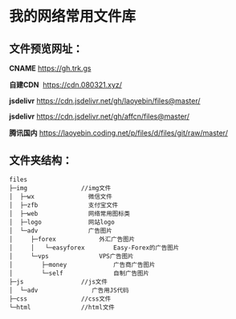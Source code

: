 # 我的网络常用文件库

## 文件预览网址：

**CNAME**          https://gh.trk.gs

**自建CDN**        https://cdn.080321.xyz/

**jsdelivr**          https://cdn.jsdelivr.net/gh/laoyebin/files@master/

**jsdelivr**          https://cdn.jsdelivr.net/gh/affcn/files@master/

**腾讯国内**         https://laoyebin.coding.net/p/files/d/files/git/raw/master/

## 文件夹结构：

```
files
├─img               //img文件
│  ├─wx               微信文件
│  ├─zfb              支付宝文件
│  ├─web              网络常用图标类
│  ├─logo             网站logo
│  └─adv              广告图片
│     ├─forex            外汇广告图片
│     │   └─easyforex        Easy-Forex的广告图片
│     └─vps              VPS广告图片
│        ├─money             广告商广告图片
│        └─self              自制广告图片
├─js                //js文件
│  └─adv               广告用JS代码
├─css               //css文件
└─html              //html文件
```

